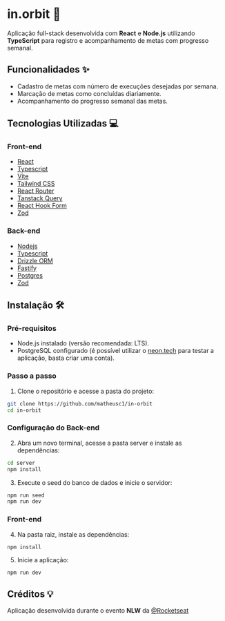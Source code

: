 # in.orbit 🌌

Aplicação full-stack desenvolvida com **React** e **Node.js** utilizando **TypeScript** para registro e acompanhamento de metas com progresso semanal.

## Funcionalidades ✨

- Cadastro de metas com número de execuções desejadas por semana.
- Marcação de metas como concluídas diariamente.
- Acompanhamento do progresso semanal das metas.

## Tecnologias Utilizadas 💻

### Front-end

- [React](https://react.dev/)
- [Typescript](https://www.typescriptlang.org/)
- [Vite](https://vitejs.dev/)
- [Tailwind CSS](https://tailwindcss.com/)
- [React Router](https://reactrouter.com/en/main)
- [Tanstack Query](https://tanstack.com/)
- [React Hook Form](https://react-hook-form.com/)
- [Zod](https://zod.dev/)

### Back-end

- [Nodejs](https://nodejs.org/en)
- [Typescript](https://www.typescriptlang.org/)
- [Drizzle ORM](https://orm.drizzle.team/)
- [Fastify](https://fastify.dev/)
- [Postgres](https://www.postgresql.org/)
- [Zod](https://zod.dev/)

## Instalação 🛠️

### Pré-requisitos

- Node.js instalado (versão recomendada: LTS).
- PostgreSQL configurado (é possível utilizar o [neon.tech](https://neon.tech/) para testar a aplicação, basta criar uma conta).

### Passo a passo

1. Clone o repositório e acesse a pasta do projeto:

```bash
git clone https://github.com/matheusc1/in-orbit
cd in-orbit
```

### Configuração do Back-end

2. Abra um novo terminal, acesse a pasta server e instale as dependências:

```bash
cd server
npm install
```

3. Execute o seed do banco de dados e inicie o servidor:

```bash
npm run seed
npm run dev
```

### Front-end

4. Na pasta raiz, instale as dependências:

```bash
npm install
```

5. Inicie a aplicação:

```
npm run dev
```

## Créditos 💡

Aplicação desenvolvida durante o evento **NLW** da [@Rocketseat](https://github.com/Rocketseat)
